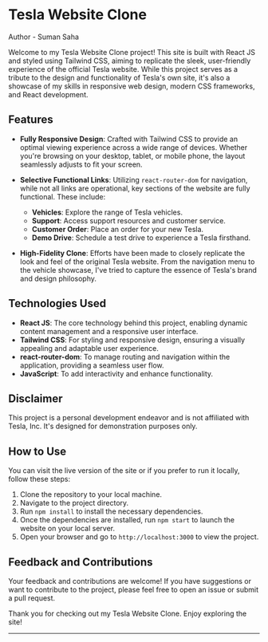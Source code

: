 # Tesla Website Clone
Author - Suman Saha

Welcome to my Tesla Website Clone project! This site is built with React JS and styled using Tailwind CSS, aiming to replicate the sleek, user-friendly experience of the official Tesla website. While this project serves as a tribute to the design and functionality of Tesla's own site, it's also a showcase of my skills in responsive web design, modern CSS frameworks, and React development.

## Features

- **Fully Responsive Design**: Crafted with Tailwind CSS to provide an optimal viewing experience across a wide range of devices. Whether you're browsing on your desktop, tablet, or mobile phone, the layout seamlessly adjusts to fit your screen.
  
- **Selective Functional Links**: Utilizing `react-router-dom` for navigation, while not all links are operational, key sections of the website are fully functional. These include:
  - **Vehicles**: Explore the range of Tesla vehicles.
  - **Support**: Access support resources and customer service.
  - **Customer Order**: Place an order for your new Tesla.
  - **Demo Drive**: Schedule a test drive to experience a Tesla firsthand.

- **High-Fidelity Clone**: Efforts have been made to closely replicate the look and feel of the original Tesla website. From the navigation menu to the vehicle showcase, I've tried to capture the essence of Tesla's brand and design philosophy.

## Technologies Used

- **React JS**: The core technology behind this project, enabling dynamic content management and a responsive user interface.
- **Tailwind CSS**: For styling and responsive design, ensuring a visually appealing and adaptable user experience.
- **react-router-dom**: To manage routing and navigation within the application, providing a seamless user flow.
- **JavaScript**: To add interactivity and enhance functionality.

## Disclaimer

This project is a personal development endeavor and is not affiliated with Tesla, Inc. It's designed for demonstration purposes only.

## How to Use

You can visit the live version of the site or if you prefer to run it locally, follow these steps:

1. Clone the repository to your local machine.
2. Navigate to the project directory.
3. Run `npm install` to install the necessary dependencies.
4. Once the dependencies are installed, run `npm start` to launch the website on your local server.
5. Open your browser and go to `http://localhost:3000` to view the project.

## Feedback and Contributions

Your feedback and contributions are welcome! If you have suggestions or want to contribute to the project, please feel free to open an issue or submit a pull request.

Thank you for checking out my Tesla Website Clone. Enjoy exploring the site!

---